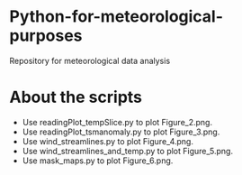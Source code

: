 # Python-for-meteorological-purposes

Repository for meteorological data analysis

# About the scripts

- Use readingPlot_tempSlice.py to plot Figure_2.png.
- Use readingPlot_tsmanomaly.py to plot Figure_3.png.
- Use wind_streamlines.py to plot Figure_4.png.
- Use wind_streamlines_and_temp.py to plot Figure_5.png.
- Use mask_maps.py to plot Figure_6.png.
